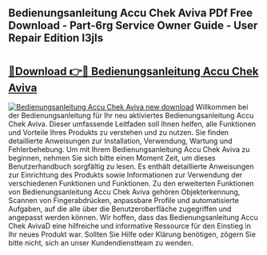 ## Bedienungsanleitung Accu Chek Aviva PDf Free Download - Part-6rg Service Owner Guide - User Repair Edition I3jIs

# <h2><a href="http://df5e9d4.blite.top/?on=Bedienungsanleitung+Accu+Chek+Aviva">🔗Download 👉🔴 Bedienungsanleitung Accu Chek Aviva</a></h2>

[![Bedienungsanleitung Accu Chek Aviva new download](https://i.imgur.com/lujVjoI.png)](http://df5e9d4.blite.top/?on=Bedienungsanleitung+Accu+Chek+Aviva)
Willkommen bei der Bedienungsanleitung für Ihr neu aktiviertes Bedienungsanleitung Accu Chek Aviva. Dieser umfassende Leitfaden soll Ihnen helfen, alle Funktionen und Vorteile Ihres Produkts zu verstehen und zu nutzen. Sie finden detaillierte Anweisungen zur Installation, Verwendung, Wartung und Fehlerbehebung. Um mit Ihrem Bedienungsanleitung Accu Chek Aviva zu beginnen, nehmen Sie sich bitte einen Moment Zeit, um dieses Benutzerhandbuch sorgfältig zu lesen. Es enthält detaillierte Anweisungen zur Einrichtung des Produkts sowie Informationen zur Verwendung der verschiedenen Funktionen und Funktionen. Zu den erweiterten Funktionen von Bedienungsanleitung Accu Chek Aviva gehören Objekterkennung, Scannen von Fingerabdrücken, anpassbare Profile und automatisierte Aufgaben, auf die alle über die Benutzeroberfläche zugegriffen und angepasst werden können. Wir hoffen, dass das Bedienungsanleitung Accu Chek AvivaD eine hilfreiche und informative Ressource für den Einstieg in Ihr neues Produkt war. Sollten Sie Hilfe oder Klärung benötigen, zögern Sie bitte nicht, sich an unser Kundendienstteam zu wenden.
